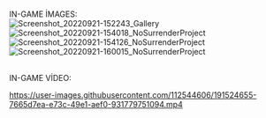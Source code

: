# 
IN-GAME İMAGES:<br>
 ![Screenshot_20220921-152243_Gallery](https://user-images.githubusercontent.com/112544606/191505080-9569d5d8-16f0-4b9c-8d9b-672498ddf4c7.jpg) ![Screenshot_20220921-154018_NoSurrenderProject](https://user-images.githubusercontent.com/112544606/191506778-8cd141f1-aa04-4404-973a-67a67929f5b6.jpg) ![Screenshot_20220921-154126_NoSurrenderProject](https://user-images.githubusercontent.com/112544606/191507044-b9291efa-3286-460c-8eaa-02ec564ba068.jpg) ![Screenshot_20220921-160015_NoSurrenderProject](https://user-images.githubusercontent.com/112544606/191511999-c37281e6-ac92-495b-b059-e3ee0cc6191e.jpg)
 
<BR>IN-GAME VİDEO:<BR>

https://user-images.githubusercontent.com/112544606/191524655-7665d7ea-e73c-49e1-aef0-931779751094.mp4
